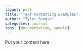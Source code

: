 ```yaml
---
layout: post
title: "Text Formatting Examples"
author: "Tyler Sengia"
categories: journal
tags: [documentation, sample]
---
```


Put your content here
